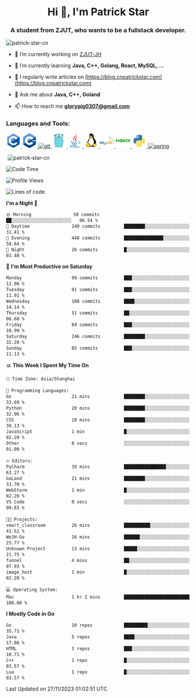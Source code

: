 <h1 align="center">Hi 👋, I'm Patrick Star</h1>
<h3 align="center">A student from ZJUT, who wants to be a fullstack developer.</h3>

<p align="left"> <img src="https://komarev.com/ghpvc/?username=patrick-star-cn&label=Profile%20views&color=0e75b6&style=flat" alt="patrick-star-cn" /> </p>

- 🔭 I’m currently working on [ZJUT-JH](https://github.com/zjutjh)

- 🌱 I’m currently learning **Java, C++, Golang, React, MySQL, ...**

- 📝 I regularly write articles on [https://blog.cnpatrickstar.com](https://blog.cnpatrickstar.com)

- 💬 Ask me about **Java, C++, Goland**

- 📫 How to reach me **glorypig0307@gmail.com**


<h3 align="left">Languages and Tools:</h3>
<p align="left"> 
  <a href="https://www.cprogramming.com/" target="_blank" rel="noreferrer"> 
    <img src="https://raw.githubusercontent.com/devicons/devicon/master/icons/c/c-original.svg" alt="c" width="40" height="40"/> 
  </a> 
  <a href="https://www.w3schools.com/cpp/" target="_blank" rel="noreferrer"> 
    <img src="https://raw.githubusercontent.com/devicons/devicon/master/icons/cplusplus/cplusplus-original.svg" alt="cplusplus" width="40" height="40"/> 
  </a> 
  <a href="https://git-scm.com/" target="_blank" rel="noreferrer"> 
    <img src="https://www.vectorlogo.zone/logos/git-scm/git-scm-icon.svg" alt="git" width="40" height="40"/> 
  </a> 
  <a href="https://golang.org" target="_blank" rel="noreferrer"> 
    <img src="https://raw.githubusercontent.com/devicons/devicon/master/icons/go/go-original.svg" alt="go" width="40" height="40"/> 
  </a> 
  <a href="https://www.java.com" target="_blank" rel="noreferrer"> 
    <img src="https://raw.githubusercontent.com/devicons/devicon/master/icons/java/java-original.svg" alt="java" width="40" height="40"/> 
  </a> 
  <a href="https://www.linux.org/" target="_blank" rel="noreferrer"> 
    <img src="https://raw.githubusercontent.com/devicons/devicon/master/icons/linux/linux-original.svg" alt="linux" width="40" height="40"/> 
  </a> 
  <a href="https://www.mysql.com/" target="_blank" rel="noreferrer"> 
    <img src="https://raw.githubusercontent.com/devicons/devicon/master/icons/mysql/mysql-original-wordmark.svg" alt="mysql" width="40" height="40"/> 
  </a> 
  <a href="https://www.nginx.com" target="_blank" rel="noreferrer"> 
    <img src="https://raw.githubusercontent.com/devicons/devicon/master/icons/nginx/nginx-original.svg" alt="nginx" width="40" height="40"/> 
  </a> 
  <a href="https://www.python.org" target="_blank" rel="noreferrer"> 
    <img src="https://raw.githubusercontent.com/devicons/devicon/master/icons/python/python-original.svg" alt="python" width="40" height="40"/> 
  </a> 
  <a href="https://spring.io/" target="_blank" rel="noreferrer"> 
    <img src="https://www.vectorlogo.zone/logos/springio/springio-icon.svg" alt="spring" width="40" height="40"/> 
  </a>
</p>

<p>&nbsp;<img align="center" src="https://github-readme-stats.vercel.app/api?username=patrick-star-cn&show_icons=true&locale=en" alt="patrick-star-cn" /></p>

<!--START_SECTION:waka-->
![Code Time](http://img.shields.io/badge/Code%20Time-450%20hrs%2014%20mins-blue)

![Profile Views](http://img.shields.io/badge/Profile%20Views-1-blue)

![Lines of code](https://img.shields.io/badge/From%20Hello%20World%20I%27ve%20Written-5.2%20million%20lines%20of%20code-blue)

**I'm a Night 🦉** 

```text
🌞 Morning                50 commits          ██░░░░░░░░░░░░░░░░░░░░░░░   06.54 % 
🌆 Daytime                240 commits         ████████░░░░░░░░░░░░░░░░░   31.41 % 
🌃 Evening                448 commits         ███████████████░░░░░░░░░░   58.64 % 
🌙 Night                  26 commits          █░░░░░░░░░░░░░░░░░░░░░░░░   03.40 % 
```
📅 **I'm Most Productive on Saturday** 

```text
Monday                   99 commits          ███░░░░░░░░░░░░░░░░░░░░░░   12.96 % 
Tuesday                  91 commits          ███░░░░░░░░░░░░░░░░░░░░░░   11.91 % 
Wednesday                108 commits         ████░░░░░░░░░░░░░░░░░░░░░   14.14 % 
Thursday                 51 commits          ██░░░░░░░░░░░░░░░░░░░░░░░   06.68 % 
Friday                   84 commits          ███░░░░░░░░░░░░░░░░░░░░░░   10.99 % 
Saturday                 246 commits         ████████░░░░░░░░░░░░░░░░░   32.20 % 
Sunday                   85 commits          ███░░░░░░░░░░░░░░░░░░░░░░   11.13 % 
```


📊 **This Week I Spent My Time On** 

```text
🕑︎ Time Zone: Asia/Shanghai

💬 Programming Languages: 
Go                       21 mins             ████████░░░░░░░░░░░░░░░░░   33.69 % 
Python                   20 mins             ████████░░░░░░░░░░░░░░░░░   32.06 % 
CSS                      18 mins             ████████░░░░░░░░░░░░░░░░░   30.13 % 
JavaScript               1 min               █░░░░░░░░░░░░░░░░░░░░░░░░   02.20 % 
Other                    0 secs              ░░░░░░░░░░░░░░░░░░░░░░░░░   01.00 % 

🔥 Editors: 
PyCharm                  39 mins             ████████████████░░░░░░░░░   63.27 % 
GoLand                   21 mins             ████████░░░░░░░░░░░░░░░░░   33.70 % 
WebStorm                 1 min               █░░░░░░░░░░░░░░░░░░░░░░░░   02.20 % 
VS Code                  0 secs              ░░░░░░░░░░░░░░░░░░░░░░░░░   00.83 % 

🐱‍💻 Projects: 
smart_classroom          26 mins             ██████████░░░░░░░░░░░░░░░   41.52 % 
WeJH-Go                  16 mins             ██████░░░░░░░░░░░░░░░░░░░   25.77 % 
Unknown Project          13 mins             █████░░░░░░░░░░░░░░░░░░░░   21.75 % 
funnel                   4 mins              ██░░░░░░░░░░░░░░░░░░░░░░░   07.93 % 
image_host               1 min               █░░░░░░░░░░░░░░░░░░░░░░░░   02.20 % 

💻 Operating System: 
Mac                      1 hr 2 mins         █████████████████████████   100.00 % 
```

**I Mostly Code in Go** 

```text
Go                       10 repos            █████████░░░░░░░░░░░░░░░░   35.71 % 
Java                     5 repos             ████░░░░░░░░░░░░░░░░░░░░░   17.86 % 
HTML                     3 repos             ███░░░░░░░░░░░░░░░░░░░░░░   10.71 % 
C++                      1 repo              █░░░░░░░░░░░░░░░░░░░░░░░░   03.57 % 
Lua                      1 repo              █░░░░░░░░░░░░░░░░░░░░░░░░   03.57 % 
```




 Last Updated on 27/11/2023 01:02:51 UTC
<!--END_SECTION:waka-->
